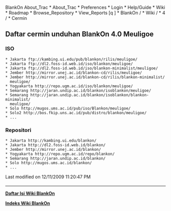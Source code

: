    BlankOn
 About_Trac
    * About_Trac
    * Preferences
    * Login
    * Help/Guide
    * Wiki
    * Roadmap
    * Browse_Repository
    * View_Reports
[q                 ]
    * BlankOn  /
    * Wiki  /
    * 4  /
    * Cermin
## Daftar cermin unduhan BlankOn 4.0 Meuligoe
### ISO
    * Jakarta ​ftp://kambing.ui.edu/pub/blankon/rilis/meuligoe/
    * Jakarta ​ftp://dl2.foss-id.web.id/iso/blankon/meuligoe/
    * Jakarta ​ftp://dl2.foss-id.web.id/iso/blankon-minimalist/meuligoe/
    * Jember ​http://mirror.unej.ac.id/blankon-cd/rilis/meuligoe/
    * Jember ​http://mirror.unej.ac.id/blankon-cd/rilis/blankon-minimalist/
      meuligoe/
    * Yogyakarta ​http://repo.ugm.ac.id/iso/blankon/meuligoe/
    * Semarang ​http://jaran.undip.ac.id/blankon/isoblankon/meuligoe/
    * Semarang ​http://jaran.undip.ac.id/blankon/isoblankon/blankon-minimalist/
      meuligoe/
    * Solo ​http://mugos.ums.ac.id/pub/iso/Blankon/meuligoe/
    * Solo2 ​http://bos.fkip.uns.ac.id/pub/distro/blankon/meuligoe/
    * ...
### Repositori
    * Jakarta ​http://kambing.ui.edu/blankon/
    * Jakarta ​http://dl2.foss-id.web.id/blankon/
    * Jember ​http://mirror.unej.ac.id/blankon/
    * Yogyakarta ​http://repo.ugm.ac.id/repo/blankon/
    * Semarang ​http://jaran.undip.ac.id/blankon/
    * Solo ​http://mugos.ums.ac.id/blankon/
    * ...
Last modified on 12/11/2009 11:20:47 PM
#### 
    
 
 
 
 
 
---
[**Daftar Isi Wiki BlankOn**](/DaftarIsi/README.md)
 
[**Indeks Wiki BlankOn**](/Indeks.md)
